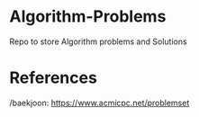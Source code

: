 # Algorithm-Problems
Repo to store Algorithm problems and Solutions

# References
/baekjoon: https://www.acmicpc.net/problemset
